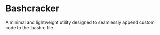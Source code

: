 # Bashcracker
A minimal and lightweight utility designed to seamlessly append custom code to the .bashrc file.
